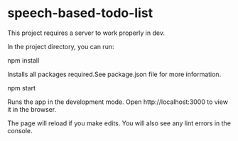 # speech-based-todo-list

This project requires a server to work properly in dev.

In the project directory, you can run:

npm install

Installs all packages required.See package.json file for more information.

npm start

Runs the app in the development mode.
Open http://localhost:3000 to view it in the browser.

The page will reload if you make edits.
You will also see any lint errors in the console.
